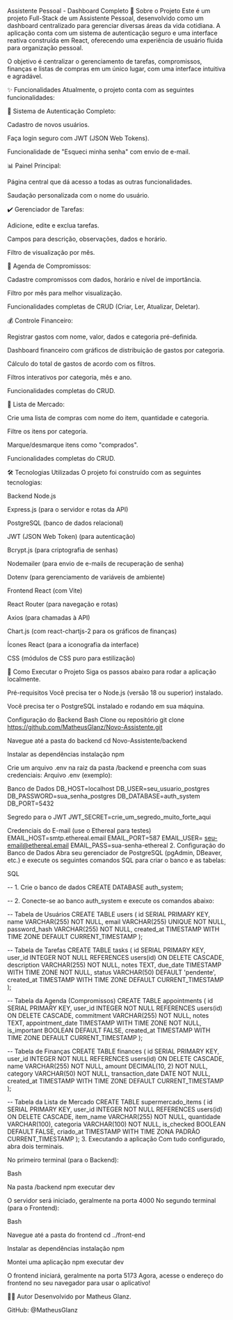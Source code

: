 Assistente Pessoal - Dashboard Completo 📖 Sobre o Projeto Este é um projeto Full-Stack de um Assistente Pessoal, desenvolvido como um dashboard centralizado para gerenciar diversas áreas da vida cotidiana. A aplicação conta com um sistema de autenticação seguro e uma interface reativa construída em React, oferecendo uma experiência de usuário fluida para organização pessoal.

O objetivo é centralizar o gerenciamento de tarefas, compromissos, finanças e listas de compras em um único lugar, com uma interface intuitiva e agradável.

✨ Funcionalidades Atualmente, o projeto conta com as seguintes funcionalidades:

🔐 Sistema de Autenticação Completo:

Cadastro de novos usuários.

Faça login seguro com JWT (JSON Web Tokens).

Funcionalidade de "Esqueci minha senha" com envio de e-mail.

📊 Painel Principal:

Página central que dá acesso a todas as outras funcionalidades.

Saudação personalizada com o nome do usuário.

✔️ Gerenciador de Tarefas:

Adicione, edite e exclua tarefas.

Campos para descrição, observações, dados e horário.

Filtro de visualização por mês.

📅 Agenda de Compromissos:

Cadastre compromissos com dados, horário e nível de importância.

Filtro por mês para melhor visualização.

Funcionalidades completas de CRUD (Criar, Ler, Atualizar, Deletar).

💰 Controle Financeiro:

Registrar gastos com nome, valor, dados e categoria pré-definida.

Dashboard financeiro com gráficos de distribuição de gastos por categoria.

Cálculo do total de gastos de acordo com os filtros.

Filtros interativos por categoria, mês e ano.

Funcionalidades completas do CRUD.

🛒 Lista de Mercado:

Crie uma lista de compras com nome do item, quantidade e categoria.

Filtre os itens por categoria.

Marque/desmarque itens como "comprados".

Funcionalidades completas do CRUD.

🛠️ Tecnologias Utilizadas O projeto foi construído com as seguintes tecnologias:

Backend Node.js

Express.js (para o servidor e rotas da API)

PostgreSQL (banco de dados relacional)

JWT (JSON Web Token) (para autenticação)

Bcrypt.js (para criptografia de senhas)

Nodemailer (para envio de e-mails de recuperação de senha)

Dotenv (para gerenciamento de variáveis ​​de ambiente)

Frontend React (com Vite)

React Router (para navegação e rotas)

Axios (para chamadas à API)

Chart.js (com react-chartjs-2 para os gráficos de finanças)

Ícones React (para a iconografia da interface)

CSS (módulos de CSS puro para estilização)

🚀 Como Executar o Projeto Siga os passos abaixo para rodar a aplicação localmente.

Pré-requisitos Você precisa ter o Node.js (versão 18 ou superior) instalado.

Você precisa ter o PostgreSQL instalado e rodando em sua máquina.

Configuração do Backend Bash
Clone ou repositório
git clone https://github.com/MatheusGlanz/Novo-Assistente.git

Navegue até a pasta do backend
cd Novo-Assistente/backend

Instalar as dependências
instalação npm

Crie um arquivo .env na raiz da pasta /backend e preencha com suas credenciais:
Arquivo .env (exemplo):

Banco de Dados
DB_HOST=localhost DB_USER=seu_usuario_postgres DB_PASSWORD=sua_senha_postgres DB_DATABASE=auth_system DB_PORT=5432

Segredo para o JWT
JWT_SECRET=crie_um_segredo_muito_forte_aqui

Credenciais do E-mail (use o Ethereal para testes)
EMAIL_HOST=smtp.ethereal.email EMAIL_PORT=587 EMAIL_USER= seu-email@ethereal.email EMAIL_PASS=sua-senha-ethereal 2. Configuração do Banco de Dados Abra seu gerenciador de PostgreSQL (pgAdmin, DBeaver, etc.) e execute os seguintes comandos SQL para criar o banco e as tabelas:

SQL

-- 1. Crie o banco de dados CREATE DATABASE auth_system;

-- 2. Conecte-se ao banco auth_system e execute os comandos abaixo:

-- Tabela de Usuários CREATE TABLE users ( id SERIAL PRIMARY KEY, name VARCHAR(255) NOT NULL, email VARCHAR(255) UNIQUE NOT NULL, password_hash VARCHAR(255) NOT NULL, created_at TIMESTAMP WITH TIME ZONE DEFAULT CURRENT_TIMESTAMP );

-- Tabela de Tarefas CREATE TABLE tasks ( id SERIAL PRIMARY KEY, user_id INTEGER NOT NULL REFERENCES users(id) ON DELETE CASCADE, description VARCHAR(255) NOT NULL, notes TEXT, due_date TIMESTAMP WITH TIME ZONE NOT NULL, status VARCHAR(50) DEFAULT 'pendente', created_at TIMESTAMP WITH TIME ZONE DEFAULT CURRENT_TIMESTAMP );

-- Tabela da Agenda (Compromissos) CREATE TABLE appointments ( id SERIAL PRIMARY KEY, user_id INTEGER NOT NULL REFERENCES users(id) ON DELETE CASCADE, commitment VARCHAR(255) NOT NULL, notes TEXT, appointment_date TIMESTAMP WITH TIME ZONE NOT NULL, is_important BOOLEAN DEFAULT FALSE, created_at TIMESTAMP WITH TIME ZONE DEFAULT CURRENT_TIMESTAMP );

-- Tabela de Finanças CREATE TABLE finances ( id SERIAL PRIMARY KEY, user_id INTEGER NOT NULL REFERENCES users(id) ON DELETE CASCADE, name VARCHAR(255) NOT NULL, amount DECIMAL(10, 2) NOT NULL, category VARCHAR(50) NOT NULL, transaction_date DATE NOT NULL, created_at TIMESTAMP WITH TIME ZONE DEFAULT CURRENT_TIMESTAMP );

-- Tabela da Lista de Mercado CREATE TABLE supermercado_items ( id SERIAL PRIMARY KEY, user_id INTEGER NOT NULL REFERENCES users(id) ON DELETE CASCADE, item_name VARCHAR(255) NOT NULL, quantidade VARCHAR(100), categoria VARCHAR(100) NOT NULL, is_checked BOOLEAN DEFAULT FALSE, criado_at TIMESTAMP WITH TIME ZONA PADRÃO CURRENT_TIMESTAMP ); 3. Executando a aplicação Com tudo configurado, abra dois terminais.

No primeiro terminal (para o Backend):

Bash

Na pasta /backend
npm executar dev

O servidor será iniciado, geralmente na porta 4000
No segundo terminal (para o Frontend):

Bash

Navegue até a pasta do frontend
cd ../front-end

Instalar as dependências
instalação npm

Montei uma aplicação
npm executar dev

O frontend iniciará, geralmente na porta 5173
Agora, acesse o endereço do frontend no seu navegador para usar o aplicativo!

👨‍💻 Autor Desenvolvido por Matheus Glanz.

GitHub: @MatheusGlanz

